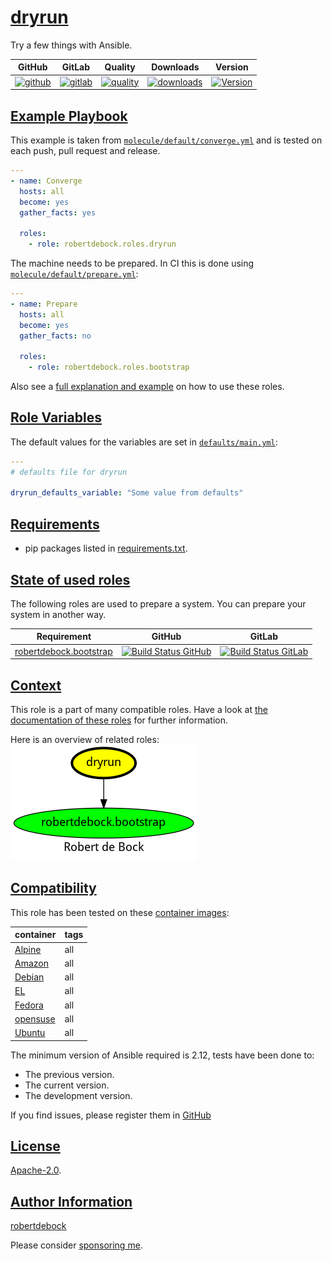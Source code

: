 # [dryrun](#dryrun)

Try a few things with Ansible.

|GitHub|GitLab|Quality|Downloads|Version|
|------|------|-------|---------|-------|
|[![github](https://github.com/robertdebock/ansible-role-dryrun/workflows/Ansible%20Molecule/badge.svg)](https://github.com/robertdebock/ansible-role-dryrun/actions)|[![gitlab](https://gitlab.com/robertdebock-iac/ansible-role-dryrun/badges/master/pipeline.svg)](https://gitlab.com/robertdebock-iac/ansible-role-dryrun)|[![quality](https://img.shields.io/ansible/quality/60375)](https://galaxy.ansible.com/robertdebock/dryrun)|[![downloads](https://img.shields.io/ansible/role/d/60375)](https://galaxy.ansible.com/robertdebock/dryrun)|[![Version](https://img.shields.io/github/release/robertdebock/ansible-role-dryrun.svg)](https://github.com/robertdebock/ansible-role-dryrun/releases/)|

## [Example Playbook](#example-playbook)

This example is taken from [`molecule/default/converge.yml`](https://github.com/robertdebock/ansible-role-dryrun/blob/master/molecule/default/converge.yml) and is tested on each push, pull request and release.

```yaml
---
- name: Converge
  hosts: all
  become: yes
  gather_facts: yes

  roles:
    - role: robertdebock.roles.dryrun
```

The machine needs to be prepared. In CI this is done using [`molecule/default/prepare.yml`](https://github.com/robertdebock/ansible-role-dryrun/blob/master/molecule/default/prepare.yml):

```yaml
---
- name: Prepare
  hosts: all
  become: yes
  gather_facts: no

  roles:
    - role: robertdebock.roles.bootstrap
```

Also see a [full explanation and example](https://robertdebock.nl/how-to-use-these-roles.html) on how to use these roles.

## [Role Variables](#role-variables)

The default values for the variables are set in [`defaults/main.yml`](https://github.com/robertdebock/ansible-role-dryrun/blob/master/defaults/main.yml):

```yaml
---
# defaults file for dryrun

dryrun_defaults_variable: "Some value from defaults"
```

## [Requirements](#requirements)

- pip packages listed in [requirements.txt](https://github.com/robertdebock/ansible-role-dryrun/blob/master/requirements.txt).

## [State of used roles](#state-of-used-roles)

The following roles are used to prepare a system. You can prepare your system in another way.

| Requirement | GitHub | GitLab |
|-------------|--------|--------|
|[robertdebock.bootstrap](https://galaxy.ansible.com/robertdebock/bootstrap)|[![Build Status GitHub](https://github.com/robertdebock/ansible-role-bootstrap/workflows/Ansible%20Molecule/badge.svg)](https://github.com/robertdebock/ansible-role-bootstrap/actions)|[![Build Status GitLab](https://gitlab.com/robertdebock-iac/ansible-role-bootstrap/badges/master/pipeline.svg)](https://gitlab.com/robertdebock-iac/ansible-role-bootstrap)|

## [Context](#context)

This role is a part of many compatible roles. Have a look at [the documentation of these roles](https://robertdebock.nl/) for further information.

Here is an overview of related roles:
![dependencies](https://raw.githubusercontent.com/robertdebock/ansible-role-dryrun/png/requirements.png "Dependencies")

## [Compatibility](#compatibility)

This role has been tested on these [container images](https://hub.docker.com/u/robertdebock):

|container|tags|
|---------|----|
|[Alpine](https://hub.docker.com/repository/docker/robertdebock/alpine/general)|all|
|[Amazon](https://hub.docker.com/repository/docker/robertdebock/amazonlinux/general)|all|
|[Debian](https://hub.docker.com/repository/docker/robertdebock/debian/general)|all|
|[EL](https://hub.docker.com/repository/docker/robertdebock/enterpriselinux/general)|all|
|[Fedora](https://hub.docker.com/repository/docker/robertdebock/fedora/general)|all|
|[opensuse](https://hub.docker.com/repository/docker/robertdebock/opensuse/general)|all|
|[Ubuntu](https://hub.docker.com/repository/docker/robertdebock/ubuntu/general)|all|

The minimum version of Ansible required is 2.12, tests have been done to:

- The previous version.
- The current version.
- The development version.

If you find issues, please register them in [GitHub](https://github.com/robertdebock/ansible-role-dryrun/issues)

## [License](#license)

[Apache-2.0](https://github.com/robertdebock/ansible-role-dryrun/blob/master/LICENSE).

## [Author Information](#author-information)

[robertdebock](https://robertdebock.nl/)

Please consider [sponsoring me](https://github.com/sponsors/robertdebock).
